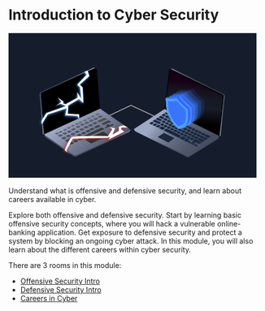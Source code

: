 # Introduction to Cyber Security

<img src="Assets/A1-1.png">

Understand what is offensive and defensive security, and learn about careers available in cyber.

Explore both offensive and defensive security. Start by learning basic offensive security concepts, where you will hack a vulnerable online-banking application. Get exposure to defensive security and protect a system by blocking an ongoing cyber attack. In this module, you will also learn about the different careers within cyber security.

There are 3 rooms in this module:
* <a href="https://github.com/sai-kantamuneni/TryHackMe-Walkthroughs/tree/main/Pre-Security/Introduction%20to%20Cyber%20Security/Offensive%20Security%20Intro">Offensive Security Intro</a>
* <a href="https://github.com/sai-kantamuneni/TryHackMe-Walkthroughs/tree/main/Pre-Security/Introduction%20to%20Cyber%20Security/Defensive%20Security%20Intro">Defensive Security Intro</a>
* <a href="">Careers in Cyber</a>

